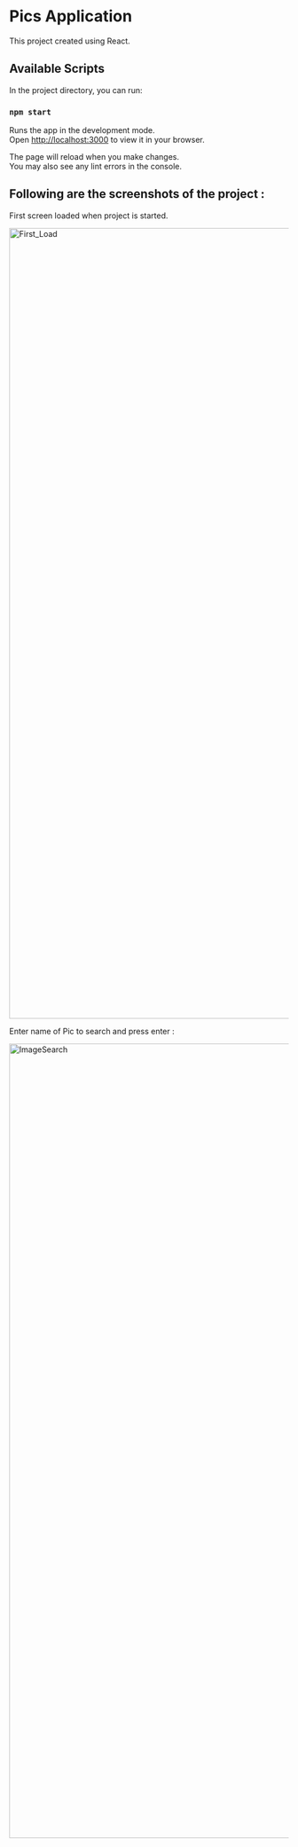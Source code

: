 # Pics Application

This project created using React.

## Available Scripts

In the project directory, you can run:

### `npm start`

Runs the app in the development mode.\
Open [http://localhost:3000](http://localhost:3000) to view it in your browser.

The page will reload when you make changes.\
You may also see any lint errors in the console.

## Following are the screenshots of the project :
First screen loaded when project is started.

<img width="1426" alt="First_Load" src="https://user-images.githubusercontent.com/24293244/199164746-3b531fe4-0544-4c5e-942f-39f9aff16873.png">

Enter name of Pic to search and press enter :

<img width="1433" alt="ImageSearch" src="https://user-images.githubusercontent.com/24293244/199164843-06950eab-d4c9-473a-bcc4-dce6ca1b3af0.png">
